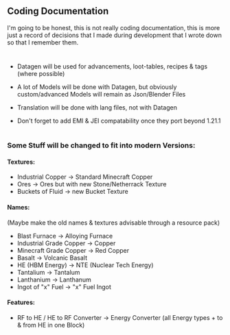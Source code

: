 ## Coding Documentation
I'm going to be honest, this is not really coding documentation, this is more just a record of decisions that I made during development that I wrote down so that I remember them.
#
- Datagen will be used for advancements, loot-tables, recipes & tags (where possible)
- A lot of Models will be done with Datagen, but obviously custom/advanced Models will remain as Json/Blender Files
- Translation will be done with lang files, not with Datagen

- Don't forget to add EMI & JEI compatability once they port beyond 1.21.1
#
### Some Stuff will be changed to fit into modern Versions:
#### Textures:
- Industrial Copper -> Standard Minecraft Copper
- Ores -> Ores but with new Stone/Netherrack Texture
- Buckets of Fluid -> new Bucket Texture
#### Names:
(Maybe make the old names & textures advisable through a resource pack)
- Blast Furnace -> Alloying Furnace
- Industrial Grade Copper -> Copper
- Minecraft Grade Copper -> Red Copper
- Basalt -> Volcanic Basalt
- HE (HBM Energy) -> NTE (Nuclear Tech Energy)
- Tantalium -> Tantalum
- Lanthanium -> Lanthanum
- Ingot of "x" Fuel -> "x" Fuel Ingot
#### Features:
- RF to HE / HE to RF Converter -> Energy Converter (all Energy types  + to & from HE in one Block)
